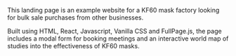 This landing page is an example website for a KF60 mask factory looking for bulk sale purchases from other businesses.

Built using HTML, React, Javascript, Vanilla CSS and FullPage.js,  the page includes a modal form for booking meetings and an interactive world map of studies into the effectiveness of KF60 masks.

